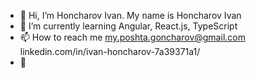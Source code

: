 - 👋 Hi, I’m Honcharov Ivan. My name is Honcharov Ivan
- 🌱 I’m currently learning Angular, React.js, TypeScript
- 📫 How to reach me my.poshta.goncharov@gmail.com  linkedin.com/in/ivan-honcharov-7a39371a1/
- 👀 

<!---
Raz-Dva/Raz-Dva is a ✨ special ✨ repository because its `README.md` (this file) appears on your GitHub profile.
You can click the Preview link to take a look at your changes.
--->

